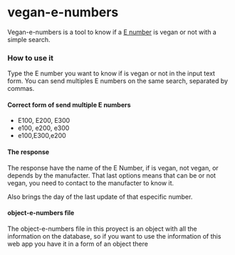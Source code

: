 # vegan-e-numbers

Vegan-e-numbers is a tool to know if a [E number](https://en.wikipedia.org/wiki/E_number) is vegan or not with a simple search.

### How to use it
Type the E number you want to know if is vegan or not in the input text form. You can send multiples E numbers on the same search, separated by commas.

#### Correct form of send multiple E numbers
* E100, E200, E300
* e100, e200, e300
* e100,E300,e200


#### The response
The response have the name of the E Number, if is vegan, not vegan, or depends by the manufacter. That last options means that can be or not vegan, you need to contact to the manufacter to know it.

Also brings the day of the last update of that especific number.


#### object-e-numbers file

The object-e-numbers file in this proyect is an object with all the information on the database, so if you want to use the information of this web app you have it in a form of an object there
